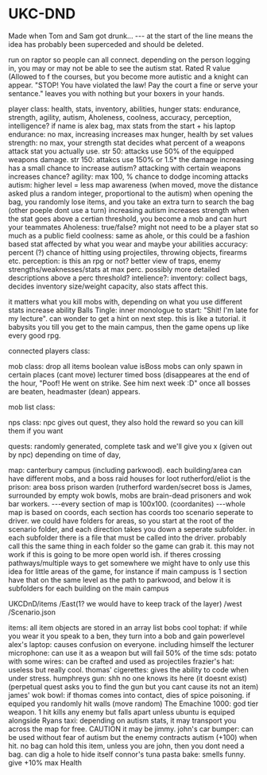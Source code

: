 # UKC-DND
Made when Tom and Sam got drunk...
--- at the start of the line means the idea has probably been superceded and should be deleted.

run on raptor so people can all connect. 
        depending on the person logging in, you may or may not be able to see the autism stat.
        Rated R value (Allowed to f the courses, but you become more autistic and a knight can appear.
        "STOP! You have violated the law! Pay the court a fine or serve your sentance." leaves you with nothing but your
        boxers in your hands. 

player class: health, stats, inventory, abilities, hunger
        stats: endurance, strength, agility, autism, Aholeness, coolness, accuracy, perception, intelligence?
        if name is alex bag, max stats from the start + his laptop
        endurance: no max, increasing increases max hunger, health by set values
        strength: no max, your strength stat decides what percent of a weapons attack stat you actually use.
                str 50: attacks use 50% of the equipped weapons damage. str 150: attakcs use 150% or 1.5* the damage
                increasing has a small chance to increase autism? attacking with certain weapons increases chance?
        agility: max 100, % chance to dodge incoming attacks
        autism: higher level = less map awareness (when moved, move the distance asked plus a random
                integer, proportional to the autism)
                when opening the bag, you randomly lose items, and you take an extra turn to search the bag
                (other poeple dont use a turn)
                increasing autism increases strength
                when the stat goes above a certian threshold, you become a mob and can hurt your teammates
        Aholeness: true/false? might not need to be a player stat so much as a public field
        coolness: same as ahole, or this could be a fashion based stat affected by what you wear and maybe your abilities
        accuracy: percent (?) chance of hitting using projectiles, throwing objects, firearms etc.
        perception: is this an rpg or not? better view of traps, enemy strengths/weaknesses/stats at max perc. 
                possibly more detailed descriptions above a perc threshold?
        intelience?:
        inventory: collect bags, decides inventory size/weight capacity, also stats affect this.
        
        
it matters what you kill mobs with, depending on what you use different stats increase
        ability Balls Tingle: 
        inner monologue to start: "Shit! I'm late for my lecture". can wonder to get a hint on next step.
            this is like a tutorial. it babysits you till you get to the main campus, then the game opens up
            like every good rpg.
        

connected players class:

mob class: drop all items
        boolean value isBoss
        mobs can only spawn in certain places (cant move)
        lecturer timed boss (disappeares at the end of the hour, "Poof! He went on strike. See him next week :D"
        once all bosses are beaten, headmaster (dean) appears.

mob list class:

nps class: npc gives out quest, they also hold the reward so you can kill them if you want

quests: randomly generated, complete task and we'll give you x (given out by npc)
        depending on time of day, 

map: canterbury campus (including parkwood). 
        each building/area can have different mobs, and a boss
        raid houses for loot
        rutherford/eliot is the prison: area boss prison warden (rutherford warden/secret boss is James, surrounded by empty wok bowls, mobs are brain-dead prisoners and wok bar workers.
     ---every section of map is 100x100. (coordanites)
     ---whole map is based on coords, each section has coords too
        scenario seperate to driver. we could have folders for areas, so you start at the root of the scenario folder, and each direction takes you down a seperate subfolder. in each subfolder there is a file that must be called into the driver. probably call this the same thing in each folder so the game can grab it.
        this may not work if this is going to be more open world ish. if theres crossing pathways/multiple ways to get somewhere we might have to only use this idea for little areas of the game, for instance if main campuss is 1 section have that on the same level as the path to parkwood, and below it is subfolders for each building on the main campus

UKCDnD/items
      /East(1? we would have to keep track of the layer)
      /west
      /Scenario.json

items: all item objects are stored in an array list
        bobs cool tophat: if while you wear it you speak to a ben, they turn into a bob and gain powerlevel
        alex's laptop: causes confusion on everyone. including himself
        the lecturer microphone: can use it as a weapon but will fail 50% of the time
        sds: potato with some wires: can be crafted and used as projectiles
        frazier's hat: useless but really cool.
        thomas' cigerettes: gives the ability to code when under stress.
        humphreys gun: shh no one knows its here (it doesnt exist) (perpetual quest asks you to find the gun but you cant cause its not an item)
        james' wok bowl: if thomas comes into contact, dies of spice poisoning. if equiped you randomly hit walls (move random)
        The Emachine 1000: god tier weapon. 1 hit kills any enemy but falls apart unless ubuntu is equiped alongside
        Ryans taxi: depending on autism stats, it may transport you across the map for free. CAUTION it may be jimmy.
        john's car bumper: can be used without fear of autism but the enemy contracts autism (+100) when hit. 
            no bag can hold this item, unless you are john, then you dont need a bag. can dig a hole to hide itself
        connor's tuna pasta bake: smells funny. give +10% max Health
